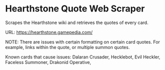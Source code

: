 # Hearthstone Quote Web Scraper
 Scrapes the Hearthstone wiki and retrieves the quotes of every card.

URL: https://hearthstone.gamepedia.com/

NOTE: There are issues with certain formatting on certain card quotes. For example, links within the quote, or multiple summon quotes.

Known cards that cause issues: Dalaran Crusader, Hecklebot, Evil Heckler, Faceless Summoner, Drakonid Operative, 